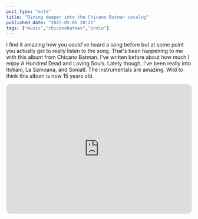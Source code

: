 ```yaml
---
post_type: "note" 
title: "Diving deeper into the Chicano Batman catalog"
published_date: "2025-05-05 20:21"
tags: ["music","chicanobatman","indie"]
---
```


I find it amazing how you could've heard a song before but at some point you actually get to really listen to the song. That's been happening to me with this album from Chicano Batman. I've written before about how much I enjoy A Hundred Dead and Loving Souls. Lately though, I've been really into Itotiani, La Samoana, and Soniatl. The instrumentals are amazing. Wild to think this album is now 15 years old.   

<iframe style="border-radius:12px" src="https://open.spotify.com/embed/album/6tN9jametp8Y1xtraYzYNe?utm_source=generator" width="100%" height="352" frameBorder="0" allowfullscreen="" allow="autoplay; clipboard-write; encrypted-media; fullscreen; picture-in-picture" loading="lazy"></iframe>
